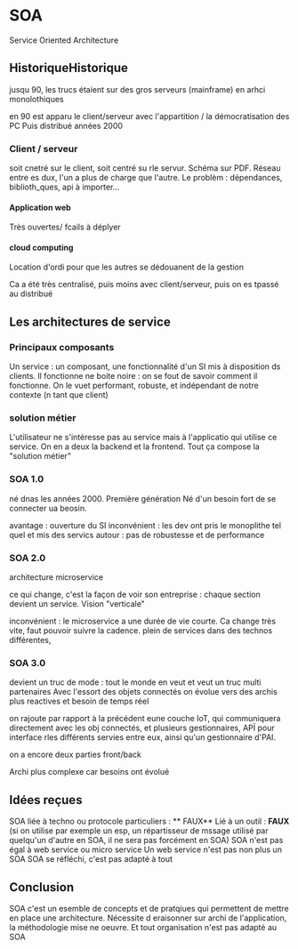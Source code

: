 SOA
========================

Service Oriented Architecture

## HistoriqueHistorique 

jusqu 90, les trucs étaient sur des gros serveurs (mainframe) en arhci monolothiques

en 90 est apparu le client/serveur avec l'appartition / la démocratisation des PC
Puis distribué années 2000

### Client / serveur

soit cnetré sur le client, soit centré su rle servur. Schéma sur PDF. Réseau entre es dux, l'un a plus de charge que l'autre.
Le problèm : dépendances, biblioth_ques, api à importer...


#### Application web

Très ouvertes/ fcails à déplyer

#### cloud computing 
 
Location d'ordi pour que les autres se dédouanent de la gestion



Ca a été très centralisé, puis moins avec client/serveur, puis on es tpassé au distribué

## Les architectures de service

### Principaux composants

Un service : un composant, une fonctionnalité d'un SI mis à disposition ds clients.
Il fonctionne ne boite noire : on se fout de savoir comment il fonctionne. On le vuet performant, robuste, et indépendant de notre contexte (n tant que client)

### solution métier
L'utilisateur ne s'intéresse pas au service mais à l'applicatio qui utilise ce service. On en a deux la backend et la frontend. Tout ça compose la "solution métier"

### SOA 1.0

né dnas les années 2000. Première génération
Né d'un besoin fort de se connecter ua beosin. 

avantage : ouverture du SI
inconvénient : les dev ont pris le monoplithe tel quel et mis des servics autour : pas de robustesse et de performance

### SOA 2.0

architecture microservice

ce qui change, c'est la façon de voir son entreprise : 
chaque section devient un service. Vision "verticale"

inconvénient : le microservice a une durée de vie courte. Ca change très vite, faut pouvoir suivre la cadence. plein de services dans des technos différentes, 

### SOA 3.0

devient un truc de mode : tout le monde en veut et veut un truc multi partenaires
Avec l'essort des objets connectés on évolue vers des archis plus reactives et besoin de temps réel

on rajoute par rapport à la précédent eune couche IoT, qui communiquera directement avec les obj connectés, et plusieurs gestionnaires, APÏ pour interface rles différents servies entre eux, ainsi qu'un gestionnaire d'PAI.

on a encore deux parties front/back

Archi plus complexe car besoins ont évolué

## Idées reçues

SOA liée à techno ou protocole particuliers : ** FAUX**
Lié à un outil : **FAUX** (si on utilise par exemple un esp, un répartisseur de mssage utilisé par quelqu'un d'autre en SOA, il ne sera pas forcément en SOA)
SOA n'est pas égal à web service ou micro service
Un web service n'est pas non plus un SOA 
SOA se réfléchi, c'est pas adapté à tout


## Conclusion

SOA c'est un esemble  de concepts et de pratqiues qui permettent de mettre en place une architecture.
Nécessite d eraisonner sur archi de l'application, la méthodologie mise ne oeuvre. Et tout organisation n'est pas adapté au SOA

